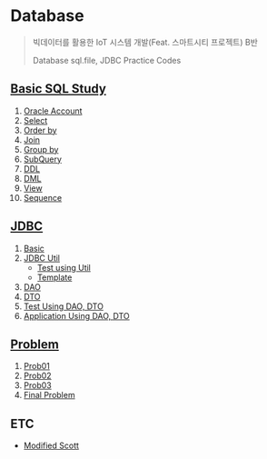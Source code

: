 # Database

> 빅데이터를 활용한 IoT 시스템 개발(Feat. 스마트시티 프로젝트) B반
>
> Database sql.file, JDBC Practice Codes

## [Basic SQL Study](./SQL)

1. [Oracle Account](./SQL/01_Oracle_Account.sql)
2. [Select](./SQL/02_Select.sql)
3. [Order by](./SQL/03_Orderby.sql)
4. [Join](./SQL/04_Join.sql)
5. [Group by](./SQL/05_Groupby.sql)
6. [SubQuery](./SQL/06_SubQuery.sql)
7. [DDL](./SQL/07_DDL.sql)
8. [DML](./SQL/08_DML.sql)
9. [View](./SQL/09_view.sql)
10. [Sequence](./SQL/10_Sequence.sql)

## [JDBC](./src)

1. [Basic](./src/test/Test01.java)
2. [JDBC Util](./src/util/jdbcUtil.java)
   * [Test using Util](./src/test/test02_emp.java)
   * [Template](./src/test/JDBC_Template.java)
3. [DAO](./src/DAO/DeptDAO.java)
4. [DTO](./src/DTO/DeptDTO.java)
5. [Test Using DAO, DTO](./src/test/Test03.java)
6. [Application Using DAO, DTO](./src/App/Application.java)

## [Problem](./Prob)

1. [Prob01](./Prob/Prob01)
2. [Prob02](./Prob/Prob02/Prob02.sql)
3. [Prob03](./Prob/Prob03/Prob03.sql)
4. [Final Problem](./src/Prob)

## ETC

* [Modified Scott](./SQL/scott.sql)